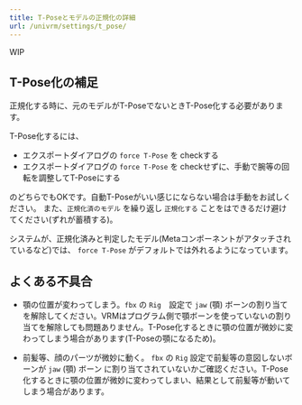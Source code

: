 ```yaml
---
title: T-Poseとモデルの正規化の詳細
url: /univrm/settings/t_pose/
---
```


WIP

## T-Pose化の補足
正規化する時に、元のモデルがT-PoseでないときT-Pose化する必要があります。

T-Pose化するには、

* エクスポートダイアログの `force T-Pose` を checkする
* エクスポートダイアログの `force T-Pose` を checkせずに、手動で腕等の回転を調整してT-Poseにする

のどちらでもOKです。自動T-Poseがいい感じにならない場合は手動をお試しください。
また、`正規化済のモデル` を繰り返し `正規化する` ことをはできるだけ避けてください(ずれが蓄積する)。

システムが、正規化済みと判定したモデル(Metaコンポーネントがアタッチされているなど)では、 `force T-Pose` がデフォルトでは外れるようになっています。

## よくある不具合

* 顎の位置が変わってしまう。`fbx` の `Rig`　設定で `jaw` (顎) ボーンの割り当てを解除してください。VRMはプログラム側で顎ボーンを使っていないの割り当てを解除しても問題ありません。T-Pose化するときに顎の位置が微妙に変わってしまう場合があります(T-Poseの顎になるため)。

* 前髪等、顔のパーツが微妙に動く。 `fbx` の `Rig` 設定で前髪等の意図しないボーンが `jaw` (顎) ボーン に割り当てされていないかご確認ください。T-Pose化するときに顎の位置が微妙に変わってしまい、結果として前髪等が動いてしまう場合があります。
